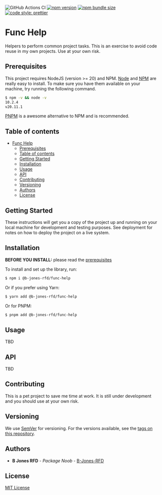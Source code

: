 ![GitHub Actions CI](https://github.com/B-Jones-RFD/func-help/actions/workflows/main.yml/badge.svg)
[![npm version](https://img.shields.io/npm/v/@b-jones-rfd/func-help.svg?style=flat-square)](https://www.npmjs.com/package/@b-jones-rfd/func-help)
[![npm bundle size](https://img.shields.io/bundlephobia/min/%40b-jones-rfd%2Ffunc-help)](https://bundlephobia.com/package/@b-jones-rfd/func-help)
[![code style: prettier](https://img.shields.io/badge/code_style-prettier-ff69b4.svg?style=flat-square)](https://github.com/prettier/prettier)

# Func Help

Helpers to perform common project tasks. This is an exercise to avoid code reuse in my own projects. Use at your own risk.

## Prerequisites

This project requires NodeJS (version >= 20) and NPM.
[Node](http://nodejs.org/) and [NPM](https://npmjs.org/) are really easy to install.
To make sure you have them available on your machine,
try running the following command.

```sh
$ npm -v && node -v
10.2.4
v20.11.1
```

[PNPM](https://pnpm.io/) is a awesome alternative to NPM and is recommended.

## Table of contents

- [Func Help](#func-help)
  - [Prerequisites](#prerequisites)
  - [Table of contents](#table-of-contents)
  - [Getting Started](#getting-started)
  - [Installation](#installation)
  - [Usage](#usage)
  - [API](#api)
  - [Contributing](#contributing)
  - [Versioning](#versioning)
  - [Authors](#authors)
  - [License](#license)

## Getting Started

These instructions will get you a copy of the project up and running on your local machine for development and testing purposes. See deployment for notes on how to deploy the project on a live system.

## Installation

**BEFORE YOU INSTALL:** please read the [prerequisites](#prerequisites)

To install and set up the library, run:

```sh
$ npm i @b-jones-rfd/func-help
```

Or if you prefer using Yarn:

```sh
$ yarn add @b-jones-rfd/func-help
```

Or for PNPM:

```sh
$ pnpm add @b-jones-rfd/func-help
```

## Usage

TBD

## API

TBD

## Contributing

This is a pet project to save me time at work. It is still under development and you should use at your own risk.

## Versioning

We use [SemVer](http://semver.org/) for versioning. For the versions available, see the [tags on this repository](https://github.com/B-Jones-RFD/func-help/tags).

## Authors

- **B Jones RFD** - _Package Noob_ - [B-Jones-RFD](https://github.com/B-Jones-RFD)

## License

[MIT License](https://github.com/B-Jones-RFD/func-help/blob/main/LICENSE)
